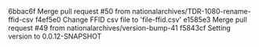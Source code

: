 6bbac6f Merge pull request #50 from nationalarchives/TDR-1080-rename-ffid-csv
f4ef5e0 Change FFID csv file to 'file-ffid.csv'
e1585e3 Merge pull request #49 from nationalarchives/version-bump-41
f5843cf Setting version to 0.0.12-SNAPSHOT
